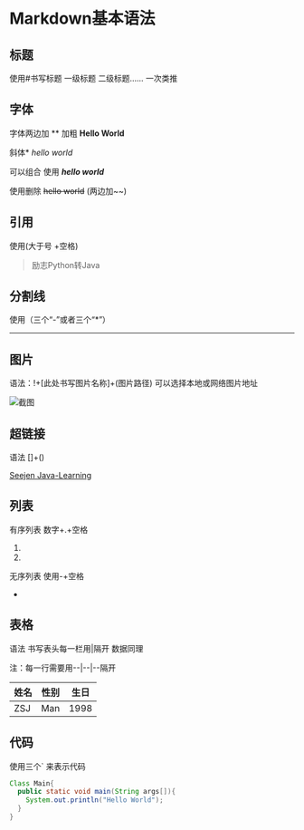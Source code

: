 # Markdown基本语法

## 标题

使用#书写标题 一级标题 二级标题…… 一次类推

## 字体

字体两边加 ** 加粗 **Hello World**

斜体*    *hello world*

可以组合 使用   ***hello world***

使用删除   ~~hello world~~  (两边加~~)



## 引用

使用(大于号 +空格)

> 励志Python转Java



## 分割线

使用（三个“-”或者三个“*”）

---



## 图片

语法：!+[此处书写图片名称]+(图片路径) 可以选择本地或网络图片地址

![截图](/Users/zhangshijie/Desktop/杂项/壁纸/DefaultBackground.jpg)



## 超链接

语法 []+()

[Seejen  Java-Learning](https://github.com/Seejen0918/Java-learning)



## 列表

有序列表 数字+.+空格

1. 

2. 

无序列表 使用-+空格

- 



## 表格

语法 书写表头每一栏用|隔开 数据同理 

注：每一行需要用--|--|--隔开

姓名|性别|生日
--|--|--
ZSJ|Man|1998



## 代码

使用三个` 来表示代码

```Java
Class Main{
  public static void main(String args[]){
    System.out.println("Hello World");
  }
}
```

